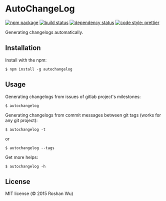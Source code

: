 AutoChangeLog
===

[![npm package](https://img.shields.io/npm/v/autochangelog.svg?style=flat-square)](https://www.npmjs.org/package/autochangelog)
[![build status](https://img.shields.io/travis/roshanca/gitlab-autochangelog/master.svg?style=flat-square)](https://travis-ci.org/roshanca/gitlab-autochangelog)
[![dependency status](https://img.shields.io/david/roshanca/gitlab-autochangelog.svg?style=flat-square)](https://david-dm.org/roshanca/gitlab-autochangelog)
[![code style: prettier](https://img.shields.io/badge/code_style-prettier-ff69b4.svg?style=flat-square)](https://github.com/prettier/prettier)

Generating changelogs automatically.

Installation
-------

Install with the npm:

```
$ npm install -g autochangelog
```

Usage
-------

Generating changelogs from issues of gitlab project's milestones:

```
$ autochangelog
```

Generating changelogs from commit messages between git tags (works for any git project):

```
$ autochangelog -t
```

or 

```
$ autochangelog --tags
```

Get more helps:

```
$ autochangelog -h
```

License
-------
MIT license (© 2015 Roshan Wu)
